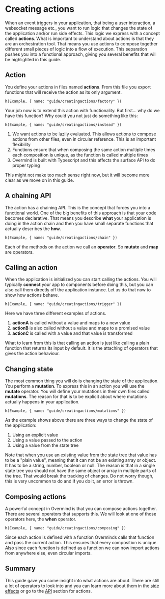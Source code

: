 # Creating actions

When an event triggers in your application, that being a user interaction, a websocket message etc., you want to run logic that changes the state of the application and/or run side effects. This logic we express with a concept called **actions**. What is important to understand about actions is that they are an orchestration tool. That means you use actions to compose together different small pieces of logic into a flow of execution. This separation pushes you into a functional approach, giving you several benefits that will be highlighted in this guide.

## Action

You define your actions in files named **actions**. From this file you export functions that will receive the action as its only argument.

```marksy
h(Example, { name: "guide/creatingactions/factory" })
```

Your job now is to extend this action with functionality. But first... why do we have this function? Why could you not just do something like this:

```marksy
h(Example, { name: "guide/creatingactions/instead" })
```

1. We want actions to be lazily evaluated. This allows actions to compose actions from other files, even in circular reference. This is an important flexibility
2. Functions ensure that when composing the same action multiple times each composition is unique, as the
function is called multiple times
3. Overmind is built with Typescript and this affects the surface API to do proper typing

This might not make too much sense right now, but it will become more clear as we move on in this guide.

## A chaining API

The action has a chaining API. This is the concept that forces you into a functional world. One of the big benefits of this approach is that your code becomes declarative. That means you describe **what** your application is doing in the action chain and then you have small separate functions that actually describes the **how**.

```marksy
h(Example, { name: "guide/creatingactions/chain" })
```

Each of the methods on the action we call an **operator**. So **mutate** and **map** are operators.

## Calling an action

When the application is initialized you can start calling the actions. You will typically **connect** your app to components before doing this, but you can also call them directly off the application instance. Let us do that now to show how actions behave.

```marksy
h(Example, { name: "guide/creatingactions/trigger" })
```

Here we have three different examples of actions.

1. **actionA** is called without a value and maps to a new value
2. **actionB** is also called without a value and maps to a promised value
3. **actionC** is called with a value and that value is transformed

What to learn from this is that calling an action is just like calling a plain function that returns its input by default. It is the attaching of operators that gives the action behaviour.

## Changing state

The most common thing you will do is changing the state of the application. You perform a **mutation**. To express this in an action you will use the **mutate** operator. You will define your mutations in their own files called **mutations**. The reason for that is to be explicit about where mutations actually happens in your application.

```marksy
h(Example, { name: "guide/creatingactions/mutations" })
```

As the example shows above there are three ways to change the state of the application:

1. Using an explicit value
2. Using a value passed to the action
3. Using a value from the state tree

Note that when you use an existing value from the state tree that value has to be a "plain value", meaning that it can not be an existing array or object. It has to be a string, number, boolean or null. The reason is that in a single state tree you should not have the same object or array in multiple parts of the tree. That would break the tracking of changes. Do not worry though, this is very uncommon to do and if you do it, an error is thrown.

## Composing actions

A powerful concept in Overmind is that you can compose actions together. There are several operators that supports this. We will look at one of those operators here, the **when** operator.

```marksy
h(Example, { name: "guide/creatingactions/composing" })
```

Since each action is defined with a function Overminds calls that function and pass the current action. This ensures that every composition is unique. Also since each function is defined as a function we can now import actions from anywhere else, even circular imports.

## Summary

This guide gave you some insight into what actions are about. There are still a lot of operators to look into and you can learn more about them in the [side effects]() or go to the [API](http://localhost:4000/api/action) section for actions.

